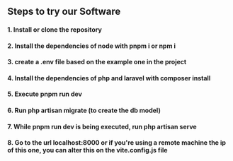 ## Steps to try our Software

#### 1. Install or clone the repository
#### 2. Install the dependencies of node with pnpm i or npm i
#### 3. create a .env file based on the example one in the project
#### 4. Install the dependencies of php and laravel with composer install
#### 5. Execute pnpm run dev 
#### 6. Run php artisan migrate (to create the db model) 
#### 7. While pnpm run dev is being executed, run php artisan serve
#### 8. Go to the url localhost:8000 or if you're using a remote machine the ip of this one, you can alter this on the vite.config.js file 

